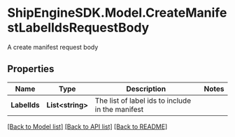 # ShipEngineSDK.Model.CreateManifestLabelIdsRequestBody
A create manifest request body

## Properties

Name | Type | Description | Notes
------------ | ------------- | ------------- | -------------
**LabelIds** | **List&lt;string&gt;** | The list of label ids to include in the manifest | 

[[Back to Model list]](../../README.md#documentation-for-models) [[Back to API list]](../../README.md#documentation-for-api-endpoints) [[Back to README]](../../README.md)

